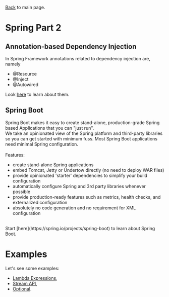 
[Back](../README.md) to main page.

# Spring Part 2

## Annotation-based Dependency Injection

In Spring Framework annotations related to dependency injection are, namely 
 - @Resource
 - @Inject
 - @Autowired

Look [here](https://www.baeldung.com/spring-annotations-resource-inject-autowire) to learn about them.

## Spring Boot

Spring Boot makes it easy to create stand-alone, production-grade Spring based Applications that you can "just run". <br/>
We take an opinionated view of the Spring platform and third-party libraries so you can get started with minimum fuss. Most Spring Boot applications need minimal Spring configuration. <br/><br/>
Features:
 - create stand-alone Spring applications
 - embed Tomcat, Jetty or Undertow directly (no need to deploy WAR files)
 - provide opinionated 'starter' dependencies to simplify your build configuration
 - automatically configure Spring and 3rd party libraries whenever possible
 - provide production-ready features such as metrics, health checks, and externalized configuration
 - absolutely no code generation and no requirement for XML configuration
<br/> 
Start [here](https://spring.io/projects/spring-boot) to learn about Spring Boot. 

# Examples

Let's see some examples:

- [Lambda Expressions](src/test/java/test/LambdaExpressionsTest.java),
- [Stream API](src/test/java/test/StreamsTest.java),
- [Optional](src/test/java/test/OptionalTest.java).
